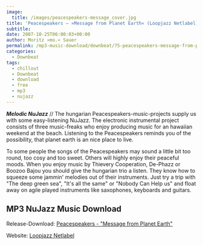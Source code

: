 ```yaml
---
image:
  title: /images/peacespeakers-message_cover.jpg
title: 'Peacespeakers – »Message from Planet Earth« (Loopjazz Netlabel)'
subtitle: 
date: 2007-10-25T06:00:03+00:00
author: Moritz »mo.« Sauer
permalink: /mp3-music-download/downbeat/75-peacespeakers-message-from-planet-earth-loopjazz-netlabel
categories:
  - Downbeat
tags:
  - chillout
  - Downbeat
  - download
  - free
  - mp3
  - nujazz
---
```

***Melodic NuJazz*** // The hungarian Peacespeakers-music-projects supply us with some easy-listening NuJazz. The electronic instrumental project consists of three music-freaks who enjoy producing music for an hawaiian weekend at the beach. Listening to the Peacespeakers reminds you of the possibility, that planet earth is an nice place to live.<!--more-->

<!--adsense-->

To some people the songs of the Peacespeakers may sound a little bit too round, too cosy and too sweet. Others will highly enjoy their peaceful moods. When you enjoy music by Thievery Cooperation, De-Phazz or Boozoo Bajou you should give the hungarian trio a listen. They know how to squeeze some jammin' melodies out of their instruments. Just try a trip with "The deep green sea", "It's all the same" or "Nobody Can Help us" and float away on agile played instruments like saxophones, keyboards and guitars.

## MP3 NuJazz Music Download

Release-Download: [Peacespeakers - "Message from Planet Earth"](http://www.sojusrecords.com/loopjazz/sjslp_6201.html)
  
Website: [Loopjazz Netlabel](http://www.sojusrecords.com/loopjazz/index.html)